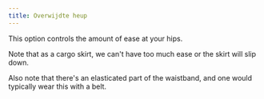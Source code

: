 ```yaml
---
title: Overwijdte heup
---
```


This option controls the amount of ease at your hips.

Note that as a cargo skirt, we can't have too much ease or the skirt will slip down.

Also note that there's an elasticated part of the waistband, and one would typically wear this with a belt.
